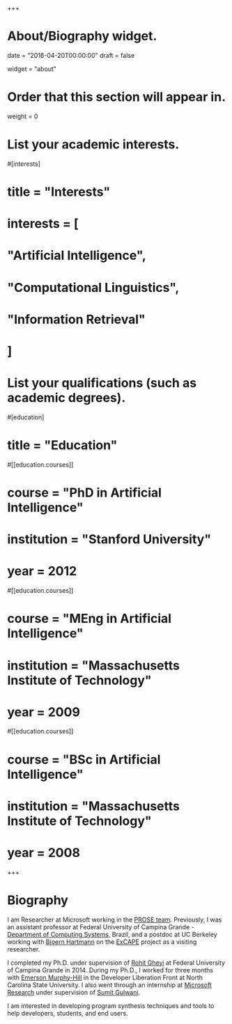 +++
# About/Biography widget.

date = "2016-04-20T00:00:00"
draft = false

widget = "about"

# Order that this section will appear in.
weight = 0

# List your academic interests.
#[interests]
#  title = "Interests"
#  interests = [
#    "Artificial Intelligence",
#    "Computational Linguistics",
#    "Information Retrieval"
#  ]

# List your qualifications (such as academic degrees).
#[education]
#  title = "Education"

#[[education.courses]]
#  course = "PhD in Artificial Intelligence"
#  institution = "Stanford University"
#  year = 2012

#[[education.courses]]
#  course = "MEng in Artificial Intelligence"
#  institution = "Massachusetts Institute of Technology"
#  year = 2009

#[[education.courses]]
#  course = "BSc in Artificial Intelligence"
#  institution = "Massachusetts Institute of Technology"
#  year = 2008
 
+++

# Biography

I am Researcher at Microsoft working in the [PROSE team](https://microsoft.github.io/prose/). Previously, I was an assistant professor at Federal University of Campina Grande - [Department of Computing Systems](http://www.computacao.ufcg.edu.br/), Brazil, and a postdoc at UC Berkeley working with [Bjoern Hartmann](https://people.eecs.berkeley.edu/~bjoern/) on the [ExCAPE](https://excape.cis.upenn.edu/index.html) project as a visiting researcher.

I completed my Ph.D. under supervision of [Rohit Gheyi](http://www.dsc.ufcg.edu.br/~rohit/Rohit_Gheyi/Home.html) at Federal University of Campina Grande in 2014. During my Ph.D., I worked for three months with [Emerson Murphy-Hill](http://people.engr.ncsu.edu/ermurph3/) in the Developer Liberation Front at North Carolina State University. I also went through an internship at [Microsoft Research](http://research.microsoft.com/en-us/labs/redmond/) under supervision of [Sumit Gulwani](http://research.microsoft.com/en-us/um/people/sumitg/).

I am interested in developing program synthesis techniques and tools to help developers, students, and end users. 


